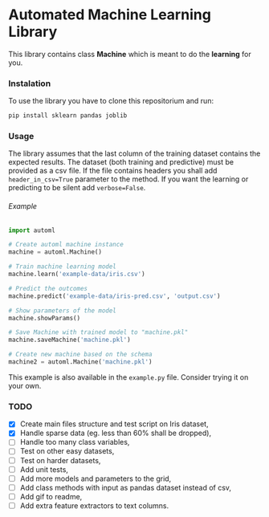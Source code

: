 # Automated Machine Learning Library

This library contains class **Machine** which is meant to do the **learning** for you.

### Instalation

To use the library you have to clone this repositorium and run:

```bash
pip install sklearn pandas joblib
```

### Usage

The library assumes that the last column of the training dataset contains the expected results. The dataset (both training and predictive) must be provided as a csv file. If the file contains headers you shall add `header_in_csv=True` parameter to the method. If you want the learning or predicting to be silent add `verbose=False`.

###### Example

```python
import automl

# Create automl machine instance
machine = automl.Machine()

# Train machine learning model
machine.learn('example-data/iris.csv')

# Predict the outcomes
machine.predict('example-data/iris-pred.csv', 'output.csv')

# Show parameters of the model
machine.showParams()

# Save Machine with trained model to "machine.pkl"
machine.saveMachine('machine.pkl')

# Create new machine based on the schema
machine2 = automl.Machine('machine.pkl')
```

This example is also available in the `example.py` file. Consider trying it on your own.

### TODO

- [x] Create main files structure and test script on Iris dataset,
- [x] Handle sparse data (eg. less than 60% shall be dropped),
- [ ] Handle too many class variables,
- [ ] Test on other easy datasets,
- [ ] Test on harder datasets,
- [ ] Add unit tests,
- [ ] Add more models and parameters to the grid,
- [ ] Add class methods with input as pandas dataset instead of csv,
- [ ] Add gif to readme,
- [ ] Add extra feature extractors to text columns.
